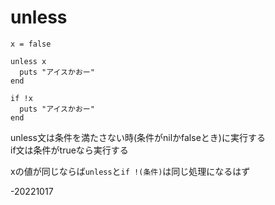 # unless

```  
x = false  

unless x  
  puts "アイスかおー"  
end  

if !x  
  puts "アイスかおー"  
end  
```  
unless文は条件を満たさない時(条件がnilかfalseとき)に実行する  
if文は条件がtrueなら実行する  

xの値が同じならば`unless`と`if !(条件)`は同じ処理になるはず  

-20221017